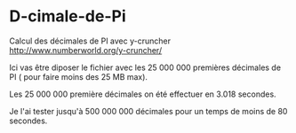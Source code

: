 # D-cimale-de-Pi

Calcul des décimales de PI avec y-cruncher 
http://www.numberworld.org/y-cruncher/


Ici vas être diposer le fichier avec les 25 000 000 premières décimales de PI ( pour faire moins des 25 MB max). 

Les 25 000 000 première décimales on été effectuer en  3.018 secondes.

Je l'ai tester jusqu'à 500 000 000  décimales pour un temps de moins de 80 secondes.
